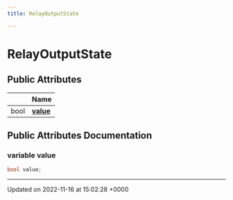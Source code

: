 ```yaml
---
title: RelayOutputState

---
```


# RelayOutputState





## Public Attributes

|                | Name           |
| -------------- | -------------- |
| bool | **[value](/SignallingSystem-doc/vb/Classes/classRelayOutputState/#variable-value)**  |

## Public Attributes Documentation

### variable value

```csharp
bool value;
```


-------------------------------

Updated on 2022-11-16 at 15:02:28 +0000